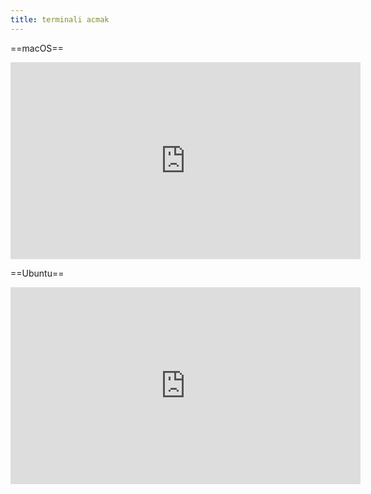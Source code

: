 ```yaml
---
title: terminali acmak
---
```


==macOS==

<iframe width="560" height="315" src="https://www.youtube.com/embed/QROX039ckO8" title="YouTube video player" frameborder="0" allow="accelerometer; autoplay; clipboard-write; encrypted-media; gyroscope; picture-in-picture; web-share" allowfullscreen></iframe>

==Ubuntu==

<iframe width="560" height="315" src="https://www.youtube.com/embed/KKTgw2jFnUg" title="YouTube video player" frameborder="0" allow="accelerometer; autoplay; clipboard-write; encrypted-media; gyroscope; picture-in-picture; web-share" allowfullscreen></iframe>
